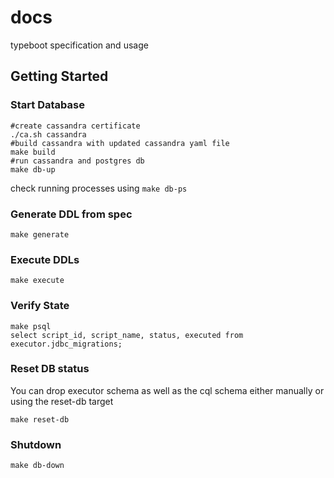 # docs
typeboot specification and usage


## Getting Started


### Start Database 
```
#create cassandra certificate
./ca.sh cassandra
#build cassandra with updated cassandra yaml file
make build
#run cassandra and postgres db
make db-up
```
check running processes using ```make db-ps```

### Generate DDL from spec
```
make generate
```


### Execute DDLs
```
make execute
```

### Verify State
```
make psql
select script_id, script_name, status, executed from executor.jdbc_migrations;
```

### Reset DB status
You can drop executor schema as well as the cql schema either manually or using the reset-db target
```
make reset-db
```

### Shutdown
```
make db-down
```

